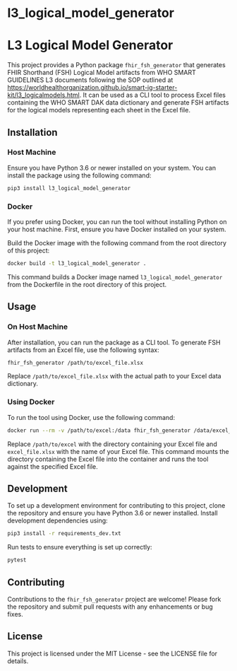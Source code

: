 # l3_logical_model_generator

# L3 Logical Model Generator

This project provides a Python package `fhir_fsh_generator` that generates FHIR Shorthand (FSH) Logical Model artifacts from WHO SMART GUIDELINES L3 documents following the SOP outlined at https://worldhealthorganization.github.io/smart-ig-starter-kit/l3_logicalmodels.html. It can be used as a CLI tool to process Excel files containing the WHO SMART DAK data dictionary and generate FSH artifacts for the logical models representing each sheet in the Excel file.

## Installation

### Host Machine

Ensure you have Python 3.6 or newer installed on your system. You can install the package using the following command:

```bash
pip3 install l3_logical_model_generator
```

### Docker

If you prefer using Docker, you can run the tool without installing Python on your host machine. First, ensure you have Docker installed on your system.

Build the Docker image with the following command from the root directory of this project:

```bash
docker build -t l3_logical_model_generator .
```

This command builds a Docker image named `l3_logical_model_generator` from the Dockerfile in the root directory of this project.

## Usage

### On Host Machine

After installation, you can run the package as a CLI tool. To generate FSH artifacts from an Excel file, use the following syntax:

```bash
fhir_fsh_generator /path/to/excel_file.xlsx
```

Replace `/path/to/excel_file.xlsx` with the actual path to your Excel data dictionary.

### Using Docker

To run the tool using Docker, use the following command:

```bash
docker run --rm -v /path/to/excel:/data fhir_fsh_generator /data/excel_file.xlsx
```

Replace `/path/to/excel` with the directory containing your Excel file and `excel_file.xlsx` with the name of your Excel file. This command mounts the directory containing the Excel file into the container and runs the tool against the specified Excel file.

## Development

To set up a development environment for contributing to this project, clone the repository and ensure you have Python 3.6 or newer installed. Install development dependencies using:

```bash
pip3 install -r requirements_dev.txt
```

Run tests to ensure everything is set up correctly:

```bash
pytest
```

## Contributing

Contributions to the `fhir_fsh_generator` project are welcome! Please fork the repository and submit pull requests with any enhancements or bug fixes.

## License

This project is licensed under the MIT License - see the LICENSE file for details.
